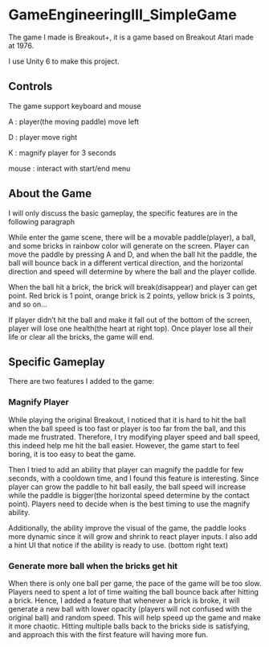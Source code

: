 # GameEngineeringIII_SimpleGame
The game I made is Breakout+, it is a game based on Breakout Atari made at 1976.

I use Unity 6 to make this project.

## Controls

The game support keyboard and mouse

A : player(the moving paddle) move left 

D : player move right

K : magnify player for 3 seconds

mouse : interact with start/end menu

## About the Game

I will only discuss the basic gameplay, the specific features are in the following paragraph

While enter the game scene, there will be a movable paddle(player), a ball, and some bricks in rainbow color will generate on the screen. Player can move the paddle by pressing A and D, and when the ball hit the paddle, the ball will bounce back in a different vertical direction, and the horizontal direction and speed will determine by where the ball and the player collide.

When the ball hit a brick, the brick will break(disappear) and player can get point. Red brick is 1 point, orange brick is 2 points, yellow brick is 3 points, and so on…

If player didn’t hit the ball and make it fall out of the bottom of the screen, player will lose one health(the heart at right top). Once player lose all their life or clear all the bricks, the game will end.

## Specific Gameplay

There are two features I added to the game:

### Magnify Player

While playing the original Breakout, I noticed that it is hard to hit the ball when the ball speed is too fast or player is too far from the ball, and this made me frustrated. Therefore, I try modifying player speed and ball speed, this indeed help me hit the ball easier. However, the game start to feel boring, it is too easy to beat the game.

Then I tried to add an ability that player can magnify the paddle for few seconds, with a cooldown time, and I found this feature is interesting. Since player can grow the paddle to hit ball easily, the ball speed will increase while the paddle is bigger(the horizontal speed determine by the contact point). Players need to decide when is the best timing to use the magnify ability.

Additionally, the ability improve the visual of the game, the paddle looks more dynamic since it will grow and shrink to react player inputs.  I also add a hint UI that notice if the ability is ready to use. (bottom right text)

### Generate more ball when the bricks get hit

When there is only one ball per game, the pace of the game will be too slow. Players need to spent a lot of time waiting the ball bounce back after hitting a brick. Hence, I added a feature that whenever a brick is broke, it will generate a new ball with lower opacity (players will not confused with the original ball) and random speed. This will help speed up the game and make it more chaotic. Hitting multiple balls back to the bricks side is satisfying, and approach this with the first feature will having more fun.
